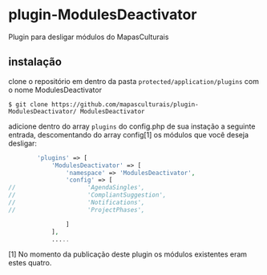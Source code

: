 # plugin-ModulesDeactivator
Plugin para desligar módulos do MapasCulturais

## instalação
clone o repositório em dentro da pasta `protected/application/plugins` com o nome ModulesDeactivator
```
$ git clone https://github.com/mapasculturais/plugin-ModulesDeactivator/ ModulesDeactivator
```

adicione dentro do array `plugins` do config.php de sua instação a seguinte entrada, descomentando do array config[1] os módulos que você deseja desligar:

```PHP
        'plugins' => [
            'ModulesDeactivator' => [
                'namespace' => 'ModulesDeactivator',
                'config' => [
//                    'AgendaSingles',
//                    'CompliantSuggestion',
//                    'Notifications',
//                    'ProjectPhases',

                ]
            ],
            .....
```

[1] No momento da publicação deste plugin os módulos existentes eram estes quatro.
         
